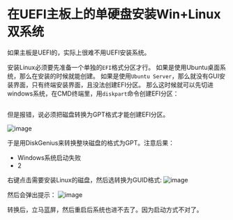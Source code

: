 # 在UEFI主板上的单硬盘安装Win+Linux双系统

如果主板是UEFI的，实际上很难不用UEFI安装系统。

安装Linux必须要先准备一个单独的`EFI`格式分区才行。
如果是使用Ubuntu桌面系统，那么在安装的时候就能创建。
如果是使用`Ubuntu Server`，那么就没有GUI安装界面，只有终端安装界面，且没法创建EFI分区。
那么这时候就可以先切进windows系统，在CMD终端里，用`diskpart`命令创建EFI分区：
```cmd

```

但是报错，说必须把磁盘转换为GPT格式才能创建EFI分区。

![image](https://user-images.githubusercontent.com/14041622/60387567-b1043580-9ad7-11e9-8359-558bd88d0ee6.png)


于是用DiskGenius来转换整块磁盘的格式为GPT。注意后果：
- Windows系统启动失败
- 2

右键点击需要安装Linux的磁盘，然后选转换为GUID格式:
![image](https://user-images.githubusercontent.com/14041622/60387542-6682b900-9ad7-11e9-9dbb-baee9a8dfa36.png)

然后会弹出提示：
![image](https://user-images.githubusercontent.com/14041622/60387579-e6a91e80-9ad7-11e9-90d4-4ba30662ca19.png)

转换后，立马蓝屏，然后重启后系统也进不去了。因为启动方式不对了。